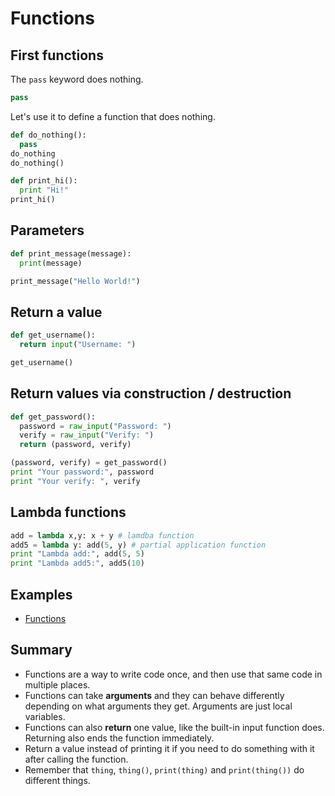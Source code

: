 # Functions

## First functions

The `pass` keyword does nothing.

```python
pass
```

Let's use it to define a function that does nothing.

```python
def do_nothing():
  pass
do_nothing
do_nothing()
```

```python
def print_hi():
  print "Hi!"
print_hi()
```

## Parameters

```python
def print_message(message):
  print(message)

print_message("Hello World!")
```

## Return a value

```python
def get_username():
  return input("Username: ")

get_username()
```

## Return values via construction / destruction

```python
def get_password():
  password = raw_input("Password: ")
  verify = raw_input("Verify: ")
  return (password, verify)

(password, verify) = get_password()
print "Your password:", password
print "Your verify: ", verify
```

## Lambda functions

```python
add = lambda x,y: x + y # lamdba function
add5 = lambda y: add(5, y) # partial application function
print "Lambda add:", add(5, 5)
print "Lambda add5:", add5(10)
```

## Examples

* [Functions](../examples/functions.py)

## Summary

* Functions are a way to write code once, and then use that same code in multiple places.
* Functions can take **arguments** and they can behave differently depending on what arguments they get. Arguments are just local variables.
* Functions can also **return** one value, like the built-in input function does. Returning also ends the function immediately.
* Return a value instead of printing it if you need to do something with it after calling the function.
* Remember that `thing`, `thing()`, `print(thing)` and `print(thing())` do different things.
